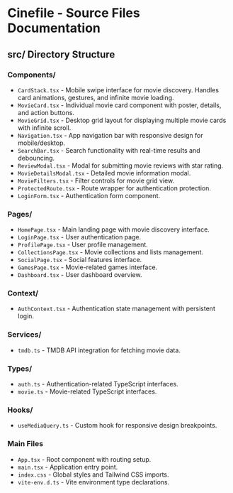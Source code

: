 # Cinefile - Source Files Documentation

## src/ Directory Structure

### Components/
- `CardStack.tsx` - Mobile swipe interface for movie discovery. Handles card animations, gestures, and infinite movie loading.
- `MovieCard.tsx` - Individual movie card component with poster, details, and action buttons.
- `MovieGrid.tsx` - Desktop grid layout for displaying multiple movie cards with infinite scroll.
- `Navigation.tsx` - App navigation bar with responsive design for mobile/desktop.
- `SearchBar.tsx` - Search functionality with real-time results and debouncing.
- `ReviewModal.tsx` - Modal for submitting movie reviews with star rating.
- `MovieDetailsModal.tsx` - Detailed movie information modal.
- `MovieFilters.tsx` - Filter controls for movie grid view.
- `ProtectedRoute.tsx` - Route wrapper for authentication protection.
- `LoginForm.tsx` - Authentication form component.

### Pages/
- `HomePage.tsx` - Main landing page with movie discovery interface.
- `LoginPage.tsx` - User authentication page.
- `ProfilePage.tsx` - User profile management.
- `CollectionsPage.tsx` - Movie collections and lists management.
- `SocialPage.tsx` - Social features interface.
- `GamesPage.tsx` - Movie-related games interface.
- `Dashboard.tsx` - User dashboard overview.

### Context/
- `AuthContext.tsx` - Authentication state management with persistent login.

### Services/
- `tmdb.ts` - TMDB API integration for fetching movie data.

### Types/
- `auth.ts` - Authentication-related TypeScript interfaces.
- `movie.ts` - Movie-related TypeScript interfaces.

### Hooks/
- `useMediaQuery.ts` - Custom hook for responsive design breakpoints.

### Main Files
- `App.tsx` - Root component with routing setup.
- `main.tsx` - Application entry point.
- `index.css` - Global styles and Tailwind CSS imports.
- `vite-env.d.ts` - Vite environment type declarations.